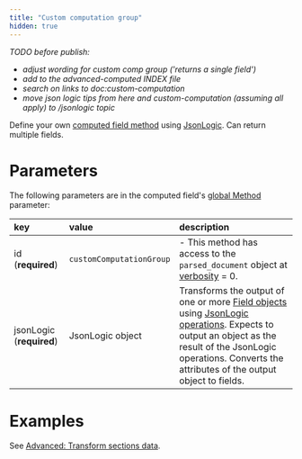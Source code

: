 ```yaml
---
title: "Custom computation group"
hidden: true
---
```


*TODO before publish:*  

- *adjust wording for custom comp group ('returns a single field')*
- *add to the advanced-computed INDEX file*
- *search on links to doc:custom-computation*
- *move json logic tips from here and custom-computation (assuming all apply) to /jsonlogic topic*

Define your own [computed field method](doc:computed-field-methods) using [JsonLogic](doc:jsonlogic). Can return multiple fields.

Parameters
====

The following parameters are in the computed field's [global Method](doc:computed-field-methods#parameters) parameter: 


| key                      | value                             | description                                                  |
| :----------------------- | :-------------------------------- | :----------------------------------------------------------- |
| id (**required**)        | `customComputationGroup`          | - This method has access to the  `parsed_document` object at [verbosity](doc:verbosity) = 0. |
| jsonLogic (**required**) | JsonLogic object | Transforms the output of one or more [Field objects](https://docs.sensible.so/docs/field-query-object) using [JsonLogic operations](doc:jsonlogic). Expects to output an object as the result of the JsonLogic operations. Converts the attributes of the output object to fields. |

Examples
====

See [Advanced: Transform sections data](doc:sections-example-copy-to-section).
